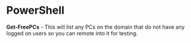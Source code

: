 # PowerShell

**Get-FreePCs** - This will list any PCs on the domain that do not have any logged on users so you can remote into it for testing.